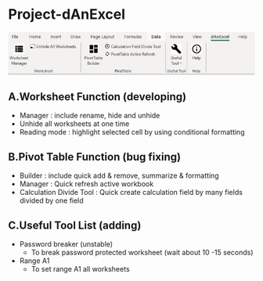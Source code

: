 # Project-dAnExcel
![alt text](https://github.com/danielcoding-hk/Project-dAnExcel/blob/master/Snapshot/Tab.JPG?raw=true)

## A.Worksheet Function (developing)
* Manager : include rename, hide and unhide
* Unhide all worksheets at one time
* Reading mode : highlight selected cell by using conditional formatting
     
## B.Pivot Table Function (bug fixing)
* Builder : include quick add & remove, summarize & formatting
* Manager : Quick refresh active workbook
* Calculation Divide Tool : Quick create calculation field by many fields divided by one field

## C.Useful Tool List (adding)
* Password breaker (unstable)
     * To break password protected worksheet (wait about 10 -15 seconds)
* Range A1
     * To set range A1 all worksheets



